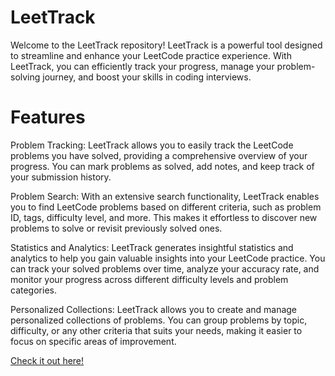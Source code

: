 # LeetTrack

Welcome to the LeetTrack repository! LeetTrack is a powerful tool designed to streamline and enhance your LeetCode practice experience. With LeetTrack, you can efficiently track your progress, manage your problem-solving journey, and boost your skills in coding interviews.

# Features
Problem Tracking: LeetTrack allows you to easily track the LeetCode problems you have solved, providing a comprehensive overview of your progress. You can mark problems as solved, add notes, and keep track of your submission history.

Problem Search: With an extensive search functionality, LeetTrack enables you to find LeetCode problems based on different criteria, such as problem ID, tags, difficulty level, and more. This makes it effortless to discover new problems to solve or revisit previously solved ones.

Statistics and Analytics: LeetTrack generates insightful statistics and analytics to help you gain valuable insights into your LeetCode practice. You can track your solved problems over time, analyze your accuracy rate, and monitor your progress across different difficulty levels and problem categories.

Personalized Collections: LeetTrack allows you to create and manage personalized collections of problems. You can group problems by topic, difficulty, or any other criteria that suits your needs, making it easier to focus on specific areas of improvement.

<a href="https://leet-track-frontend.vercel.app/login" target="_blank">Check it out here!</a>
